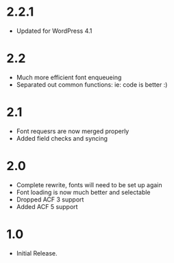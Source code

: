 # 2.2.1
- Updated for WordPress 4.1

# 2.2
- Much more efficient font enqueueing
- Separated out common functions: ie: code is better :)

# 2.1
- Font requesrs are now merged properly
- Added field checks and syncing

# 2.0
- Complete rewrite, fonts will need to be set up again
- Font loading is now much better and selectable
- Dropped ACF 3 support
- Added ACF 5 support

# 1.0
- Initial Release.
